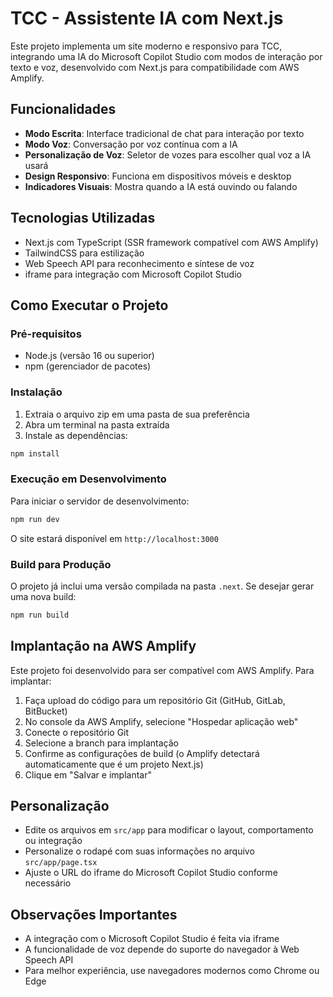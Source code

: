 # TCC - Assistente IA com Next.js

Este projeto implementa um site moderno e responsivo para TCC, integrando uma IA do Microsoft Copilot Studio com modos de interação por texto e voz, desenvolvido com Next.js para compatibilidade com AWS Amplify.

## Funcionalidades

- **Modo Escrita**: Interface tradicional de chat para interação por texto
- **Modo Voz**: Conversação por voz contínua com a IA
- **Personalização de Voz**: Seletor de vozes para escolher qual voz a IA usará
- **Design Responsivo**: Funciona em dispositivos móveis e desktop
- **Indicadores Visuais**: Mostra quando a IA está ouvindo ou falando

## Tecnologias Utilizadas

- Next.js com TypeScript (SSR framework compatível com AWS Amplify)
- TailwindCSS para estilização
- Web Speech API para reconhecimento e síntese de voz
- iframe para integração com Microsoft Copilot Studio

## Como Executar o Projeto

### Pré-requisitos

- Node.js (versão 16 ou superior)
- npm (gerenciador de pacotes)

### Instalação

1. Extraia o arquivo zip em uma pasta de sua preferência
2. Abra um terminal na pasta extraída
3. Instale as dependências:

```bash
npm install
```

### Execução em Desenvolvimento

Para iniciar o servidor de desenvolvimento:

```bash
npm run dev
```

O site estará disponível em `http://localhost:3000`

### Build para Produção

O projeto já inclui uma versão compilada na pasta `.next`. Se desejar gerar uma nova build:

```bash
npm run build
```

## Implantação na AWS Amplify

Este projeto foi desenvolvido para ser compatível com AWS Amplify. Para implantar:

1. Faça upload do código para um repositório Git (GitHub, GitLab, BitBucket)
2. No console da AWS Amplify, selecione "Hospedar aplicação web"
3. Conecte o repositório Git
4. Selecione a branch para implantação
5. Confirme as configurações de build (o Amplify detectará automaticamente que é um projeto Next.js)
6. Clique em "Salvar e implantar"

## Personalização

- Edite os arquivos em `src/app` para modificar o layout, comportamento ou integração
- Personalize o rodapé com suas informações no arquivo `src/app/page.tsx`
- Ajuste o URL do iframe do Microsoft Copilot Studio conforme necessário

## Observações Importantes

- A integração com o Microsoft Copilot Studio é feita via iframe
- A funcionalidade de voz depende do suporte do navegador à Web Speech API
- Para melhor experiência, use navegadores modernos como Chrome ou Edge
